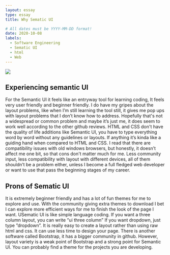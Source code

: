 ```yaml
---
layout: essay
type: essay
title: Why Sematic UI 

# All dates must be YYYY-MM-DD format!
date: 2020-10-08
labels:
  - Software Engineering
  - Sematic UI
  - html
  - Web
---
```


<img class="ui image" src="https://semantic-ui.com/images/devices.png">
  
## Experiencing semantic UI  
 For the Semantic UI it feels like an entryway tool for learning coding, It feels very user friendly and beginner friendly. I do have my gripes about the layout problems, like when I’m still learning the tool still, it gives me pop ups with layout problems that I don’t know how to address. Hopefully that's not a widespread or common problem and maybe it’s just me, it does seem to work well according to the other github reviews. HTML and CSS don't have the quality of life additions like Semantic UI, you have to type everything word by word without any guidelines or layouts. If anything it’s kinda like a guiding hand when compared to HTML and CSS. I read that there are compatibility issues with old windows browsers, but honestly, it doesn’t affect me one bit, so that cons don't matter much for me. Less community input, less compatibility with layout with different devices, all of them shouldn’t be a problem either, unless I become a full fledged web developer or want to use that pass the beginning stages of my career.

## Prons of Sematic UI
 It is extremely beginner friendly and has a lot of fun themes for me to explore and use. With the community giving extra themes to download I bet I can explore more efficient ways for me to finish the look of the page I want. USematic UI is like simple language coding. If you want a three column layout, you can write “ui three column” If you want dropdown, just type ”dropdown”. It is really easy to create a layout rather than using raw html and css. It can use less time to design your page. There is another software called Bootstrap, it has a bigger community in github. However, layout variety is a weak point of Bootstrap and a strong point for Semantic UI. You can probably find a theme for the projects you are developing. 
